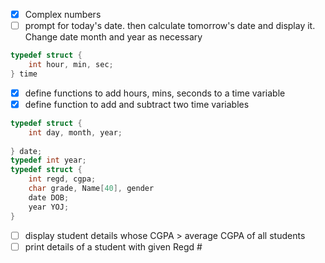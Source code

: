 - [x] Complex numbers
- [ ] prompt for today's date. then calculate tomorrow's date and display it. Change date month and year as necessary

```c
typedef struct {
    int hour, min, sec;
} time
```
- [x] define functions to add hours, mins, seconds to a time variable
- [x] define function to add and subtract two time variables

```c 
typedef struct {
    int day, month, year;
    
} date;
typedef int year;
typedef struct {
    int regd, cgpa;
    char grade, Name[40], gender
    date DOB;
    year YOJ;
}
```
- [ ] display student details whose CGPA > average CGPA of all students
- [ ] print details of a student with given Regd #
